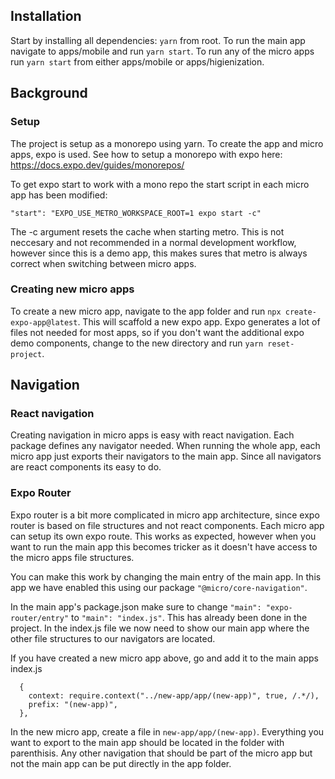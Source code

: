 ## Installation

Start by installing all dependencies:
`yarn` from root. To run the main app navigate to apps/mobile and run `yarn start`. To run any of the micro apps run `yarn start` from either apps/mobile or apps/higienization.

## Background

### Setup

The project is setup as a monorepo using yarn. To create the app and micro apps, expo is used. See how to setup a monorepo with expo here: https://docs.expo.dev/guides/monorepos/

To get expo start to work with a mono repo the start script in each micro app has been modified:

`"start": "EXPO_USE_METRO_WORKSPACE_ROOT=1 expo start -c"`

The -c argument resets the cache when starting metro. This is not neccesary and not recommended in a normal development workflow, however since this is a demo app, this makes sures that metro is always correct when switching between micro apps.

### Creating new micro apps

To create a new micro app, navigate to the app folder and run `npx create-expo-app@latest`. This will scaffold a new expo app. Expo generates a lot of files not needed for most apps, so if you don't want the additional expo demo components, change to the new directory and run `yarn reset-project`.

## Navigation

### React navigation

Creating navigation in micro apps is easy with react navigation. Each package defines any navigator needed. When running the whole app, each micro app just exports their navigators to the main app. Since all navigators are react components its easy to do.

### Expo Router

Expo router is a bit more complicated in micro app architecture, since expo router is based on file structures and not react components. Each micro app can setup its own expo route. This works as expected, however when you want to run the main app this becomes tricker as it doesn't have access to the micro apps file structures.

You can make this work by changing the main entry of the main app. In this app we have enabled this using our package `"@micro/core-navigation"`.

In the main app's package.json make sure to change `"main": "expo-router/entry"` to `"main": "index.js"`. This has already been done in the project. In the index.js file we now need to show our main app where the other file structures to our navigators are located.

If you have created a new micro app above, go and add it to the main apps index.js

```
  {
    context: require.context("../new-app/app/(new-app)", true, /.*/),
    prefix: "(new-app)",
  },
```

In the new micro app, create a file in `new-app/app/(new-app)`. Everything you want to export to the main app should be located in the folder with parenthisis. Any other navigation that should be part of the micro app but not the main app can be put directly in the app folder.
